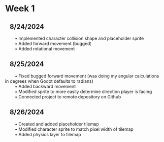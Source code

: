 # Week 1<br />
## &nbsp;&nbsp;&nbsp;8/24/2024<br />
&nbsp;&nbsp;&nbsp;&nbsp;&nbsp;&nbsp;&nbsp;&nbsp;• Implemented character collision shape and placeholder sprite<br />
&nbsp;&nbsp;&nbsp;&nbsp;&nbsp;&nbsp;&nbsp;&nbsp;• Added forward movement (bugged)<br />
&nbsp;&nbsp;&nbsp;&nbsp;&nbsp;&nbsp;&nbsp;&nbsp;• Added rotational movement<br />
## &nbsp;&nbsp;&nbsp;8/25/2024<br />
&nbsp;&nbsp;&nbsp;&nbsp;&nbsp;&nbsp;&nbsp;&nbsp;• Fixed bugged forward movement (was doing my angular calculations in degrees when Godot defaults to radians)<br />
&nbsp;&nbsp;&nbsp;&nbsp;&nbsp;&nbsp;&nbsp;&nbsp;• Added backward movement<br />
&nbsp;&nbsp;&nbsp;&nbsp;&nbsp;&nbsp;&nbsp;&nbsp;• Modified sprite to more easily determine direction player is facing<br />
&nbsp;&nbsp;&nbsp;&nbsp;&nbsp;&nbsp;&nbsp;&nbsp;• Connected project to remote depository on Github<br />
## &nbsp;&nbsp;&nbsp;8/26/2024<br />
&nbsp;&nbsp;&nbsp;&nbsp;&nbsp;&nbsp;&nbsp;&nbsp;• Created and added placeholder tilemap<br />
&nbsp;&nbsp;&nbsp;&nbsp;&nbsp;&nbsp;&nbsp;&nbsp;• Modified character sprite to match pixel width of tilemap<br />
&nbsp;&nbsp;&nbsp;&nbsp;&nbsp;&nbsp;&nbsp;&nbsp;• Added physics layer to tilemap<br />


